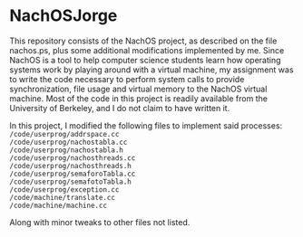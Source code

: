 # NachOSJorge

This repository consists of the NachOS project, as described on the file nachos.ps, plus some additional modifications implemented by me. Since NachOS is a tool to help computer science students learn how operating systems work by playing around with a virtual machine, my assignment was to write the code necessary to perform system calls to provide synchronization, file usage and virtual memory to the NachOS virtual machine. Most of the code in this project is readily available from the University of Berkeley, and I do not claim to have written it.

In this project, I modified the following files to implement said processes:  
`/code/userprog/addrspace.cc`  
`/code/userprog/nachostabla.cc`  
`/code/userprog/nachostabla.h`  
`/code/userprog/nachosthreads.cc`  
`/code/userprog/nachosthreads.h`  
`/code/userprog/semaforoTabla.cc`  
`/code/userprog/semafotoTabla.h`  
`/code/userprog/exception.cc`  
`/code/machine/translate.cc`  
`/code/machine/machine.cc`

Along with minor tweaks to other files not listed.
